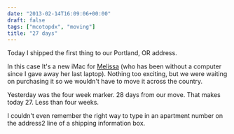 ```yaml
---
date: "2013-02-14T16:09:06+00:00"
draft: false
tags: ["mcotopdx", "moving"]
title: "27 days"
---
```

Today I shipped the first thing to our Portland, OR address.

In this case It's a new iMac for [Melissa](http://melissablount.com) (who has been without a computer since I gave away her last laptop). Nothing too exciting, but we were waiting on purchasing it so we wouldn't have to move it across the country.

Yesterday was the four week marker. 28 days from our move. That makes today 27. Less than four weeks.

I couldn't even remember the right way to type in an apartment number on the address2 line of a shipping information box. 